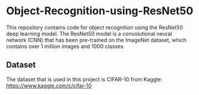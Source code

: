 # Object-Recognition-using-ResNet50



This repository contains code for object recognition using the ResNet50 deep learning model. The ResNet50 model is a convolutional neural network (CNN) that has been pre-trained on the ImageNet dataset, which contains over 1 million images and 1000 classes.

## Dataset
The dataset that is used in this project is CIFAR-10 from Kaggle: https://www.kaggle.com/c/cifar-10
